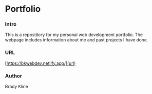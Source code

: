 # Portfolio

### Intro
This is a repostitory for my personal web development portfolio. The webpage includes information about me and past projects I have done. 

### URL
[https://bkwebdev.netlify.app/](url)

### Author
Brady Kline
